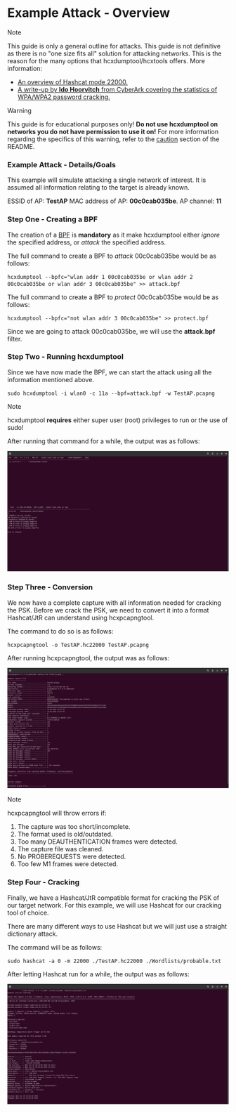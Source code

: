 # Example Attack - Overview

> [!NOTE]
> This guide is only a general outline for attacks.
> This guide is not definitive as there is no "one size fits all" solution for attacking networks.
> This is the reason for the many options that hcxdumptool/hcxtools offers.
> More information:
> - [An overview of Hashcat mode 22000.](https://hashcat.net/wiki/doku.php?id=cracking_wpawpa2)
> - [A write-up by **Ido Hoorvitch** from CyberArk covering the statistics of WPA/WPA2 password cracking.](https://www.cyberark.com/resources/threat-research-blog/cracking-wifi-at-scale-with-one-simple-trick)

> [!WARNING]
> This guide is for educational purposes only!
> **Do not use hcxdumptool on networks you do not have permission to use it on!**
> For more information regarding the specifics of this warning, refer to the [caution](https://github.com/ZerBea/hcxdumptool#caution) section of the README.

### Example Attack - Details/Goals

This example will simulate attacking a single network of interest.
It is assumed all information relating to the target is already known.

ESSID of AP: **TestAP**
MAC address of AP: **00c0cab035be**.
AP channel: **11**

### Step One - Creating a BPF

The creation of a [BPF](https://wiki.wireshark.org/CaptureFilters) is **mandatory** as it make hcxdumptool either _ignore_ the specified address, or _attack_ the specified address.

The full command to create a BPF to _attack_ 00c0cab035be would be as follows:

```
hcxdumptool --bpfc="wlan addr 1 00c0cab035be or wlan addr 2 00c0cab035be or wlan addr 3 00c0cab035be" >> attack.bpf
```

The full command to create a BPF to _protect_ 00c0cab035be would be as follows:

```
hcxdumptool --bpfc="not wlan addr 3 00c0cab035be" >> protect.bpf
```

Since we are going to attack 00c0cab035be, we will use the **attack.bpf** filter.

### Step Two - Running hcxdumptool

Since we have now made the BPF, we can start the attack using all the information mentioned above.

```
sudo hcxdumptool -i wlan0 -c 11a --bpf=attack.bpf -w TestAP.pcapng
```

> [!NOTE]
> hcxdumptool **requires** either super user (root) privileges to run or the use of sudo!

After running that command for a while, the output was as follows:

![hcxdumptool output](/docs/example-pic-1.png?raw=true "hcxdumptool TestAP output")

### Step Three - Conversion

We now have a complete capture with all information needed for cracking the PSK. Before we crack the PSK, we need to convert it into a format Hashcat/JtR can understand using hcxpcapngtool.

The command to do so is as follows:

```
hcxpcapngtool -o TestAP.hc22000 TestAP.pcapng
```

After running hcxpcapngtool, the output was as follows:

![hcxpcapngtool output](/docs/example-pic-2.png?raw=true "hcxpcapngtool output")

> [!NOTE]
> hcxpcapngtool will throw errors if:
> 1. The capture was too short/incomplete.
> 2. The format used is old/outdated.
> 3. Too many DEAUTHENTICATION frames were detected.
> 4. The capture file was cleaned.
> 5. No PROBEREQUESTS were detected.
> 6. Too few M1 frames were detected.

### Step Four - Cracking

Finally, we have a Hashcat/JtR compatible format for cracking the PSK of our target network. For this example, we will use Hashcat for our cracking tool of choice.

There are many different ways to use Hashcat but we will just use a straight dictionary attack.

The command will be as follows:

```
sudo hashcat -a 0 -m 22000 ./TestAP.hc22000 ./Wordlists/probable.txt
```

After letting Hashcat run for a while, the output was as follows:

![Hashcat output](/docs/example-pic-3.png?raw=true "cracked Hashcat output")